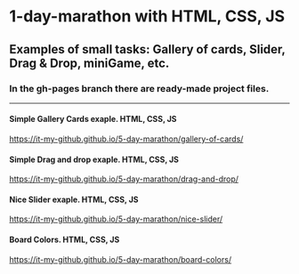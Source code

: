 # 1-day-marathon with HTML, CSS, JS
## Examples of small tasks: Gallery of cards, Slider, Drag & Drop, miniGame, etc.
###  In the gh-pages branch there are ready-made project files.
<hr/>

  #### Simple Gallery Cards exaple. HTML, CSS, JS
  https://it-my-github.github.io/5-day-marathon/gallery-of-cards/
  
  #### Simple Drag and drop exaple. HTML, CSS, JS
  https://it-my-github.github.io/5-day-marathon/drag-and-drop/
  
  #### Nice Slider exaple. HTML, CSS, JS
  https://it-my-github.github.io/5-day-marathon/nice-slider/
  
   #### Board Colors. HTML, CSS, JS
  https://it-my-github.github.io/5-day-marathon/board-colors/
